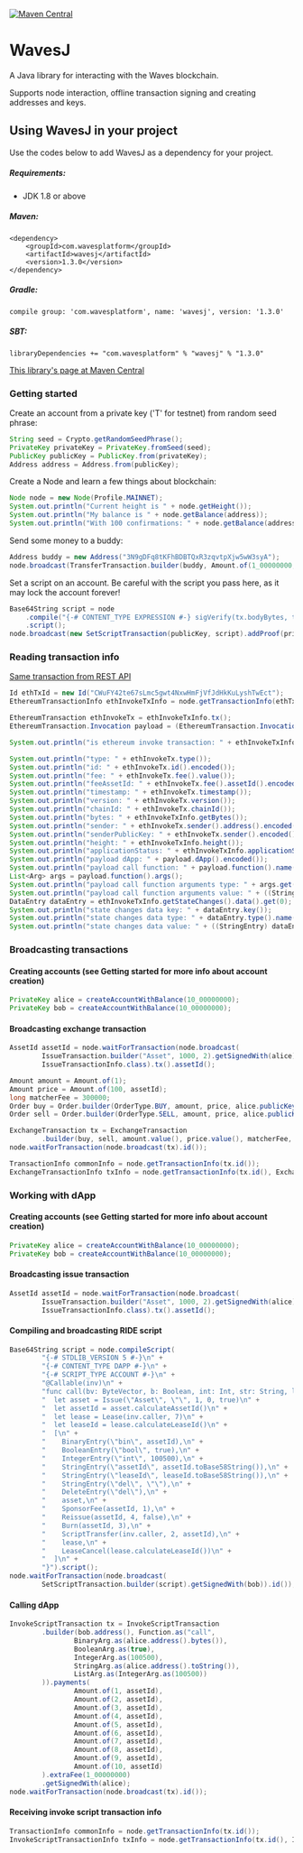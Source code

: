 [![Maven Central](https://img.shields.io/maven-central/v/com.wavesplatform/wavesj.svg?label=Maven%20Central)](https://search.maven.org/artifact/com.wavesplatform/wavesj)

# WavesJ
A Java library for interacting with the Waves blockchain.

Supports node interaction, offline transaction signing and creating addresses and keys.

## Using WavesJ in your project
Use the codes below to add WavesJ as a dependency for your project.

##### Requirements:
- JDK 1.8 or above

##### Maven:
```
<dependency>
    <groupId>com.wavesplatform</groupId>
    <artifactId>wavesj</artifactId>
    <version>1.3.0</version>
</dependency>
```

##### Gradle:
```
compile group: 'com.wavesplatform', name: 'wavesj', version: '1.3.0'
```

##### SBT:
```
libraryDependencies += "com.wavesplatform" % "wavesj" % "1.3.0"
```

[This library's page at Maven Central](https://mvnrepository.com/artifact/com.wavesplatform/wavesj)

### Getting started
Create an account from a private key ('T' for testnet) from random seed phrase:
```java
String seed = Crypto.getRandomSeedPhrase();
PrivateKey privateKey = PrivateKey.fromSeed(seed);
PublicKey publicKey = PublicKey.from(privateKey);
Address address = Address.from(publicKey);
```

Create a Node and learn a few things about blockchain:
```java
Node node = new Node(Profile.MAINNET);
System.out.println("Current height is " + node.getHeight());
System.out.println("My balance is " + node.getBalance(address));
System.out.println("With 100 confirmations: " + node.getBalance(address, 100));
```

Send some money to a buddy:
```java
Address buddy = new Address("3N9gDFq8tKFhBDBTQxR3zqvtpXjw5wW3syA");
node.broadcast(TransferTransaction.builder(buddy, Amount.of(1_00000000, Asset.WAVES)).getSignedWith(privateKey));
```

Set a script on an account. Be careful with the script you pass here, as it may lock the account forever!
```java
Base64String script = node
    .compile("{-# CONTENT_TYPE EXPRESSION #-} sigVerify(tx.bodyBytes, tx.proofs[0], tx.senderPublicKey)")
    .script();
node.broadcast(new SetScriptTransaction(publicKey, script).addProof(privateKey));
```

### Reading transaction info
[Same transaction from REST API](https://nodes-stagenet.wavesnodes.com/transactions/info/CWuFY42te67sLmc5gwt4NxwHmFjVfJdHkKuLyshTwEct)

```java
Id ethTxId = new Id("CWuFY42te67sLmc5gwt4NxwHmFjVfJdHkKuLyshTwEct");
EthereumTransactionInfo ethInvokeTxInfo = node.getTransactionInfo(ethTxId, EthereumTransactionInfo.class);

EthereumTransaction ethInvokeTx = ethInvokeTxInfo.tx();
EthereumTransaction.Invocation payload = (EthereumTransaction.Invocation) ethInvokeTx.payload();

System.out.println("is ethereum invoke transaction: " + ethInvokeTxInfo.isInvokeTransaction());

System.out.println("type: " + ethInvokeTx.type());
System.out.println("id: " + ethInvokeTx.id().encoded());
System.out.println("fee: " + ethInvokeTx.fee().value());
System.out.println("feeAssetId: " + ethInvokeTx.fee().assetId().encoded());
System.out.println("timestamp: " + ethInvokeTx.timestamp());
System.out.println("version: " + ethInvokeTx.version());
System.out.println("chainId: " + ethInvokeTx.chainId());
System.out.println("bytes: " + ethInvokeTxInfo.getBytes());
System.out.println("sender: " + ethInvokeTx.sender().address().encoded());
System.out.println("senderPublicKey: " + ethInvokeTx.sender().encoded());
System.out.println("height: " + ethInvokeTxInfo.height());
System.out.println("applicationStatus: " + ethInvokeTxInfo.applicationStatus());
System.out.println("payload dApp: " + payload.dApp().encoded());
System.out.println("payload call function: " + payload.function().name());
List<Arg> args = payload.function().args();
System.out.println("payload call function arguments type: " + args.get(0).type());
System.out.println("payload call function arguments value: " + ((StringArg) args.get(0)).value());
DataEntry dataEntry = ethInvokeTxInfo.getStateChanges().data().get(0);
System.out.println("state changes data key: " + dataEntry.key());
System.out.println("state changes data type: " + dataEntry.type().name());
System.out.println("state changes data value: " + ((StringEntry) dataEntry).value());
```

### Broadcasting transactions
#### Creating accounts (see Getting started for more info about account creation)
```java
PrivateKey alice = createAccountWithBalance(10_00000000);
PrivateKey bob = createAccountWithBalance(10_00000000);
```
#### Broadcasting exchange transaction
```java
AssetId assetId = node.waitForTransaction(node.broadcast(
        IssueTransaction.builder("Asset", 1000, 2).getSignedWith(alice)).id(),
        IssueTransactionInfo.class).tx().assetId();

Amount amount = Amount.of(1);
Amount price = Amount.of(100, assetId);
long matcherFee = 300000;
Order buy = Order.builder(OrderType.BUY, amount, price, alice.publicKey()).getSignedWith(alice);
Order sell = Order.builder(OrderType.SELL, amount, price, alice.publicKey()).getSignedWith(bob);

ExchangeTransaction tx = ExchangeTransaction
        .builder(buy, sell, amount.value(), price.value(), matcherFee, matcherFee).getSignedWith(alice);
node.waitForTransaction(node.broadcast(tx).id());

TransactionInfo commonInfo = node.getTransactionInfo(tx.id());
ExchangeTransactionInfo txInfo = node.getTransactionInfo(tx.id(), ExchangeTransactionInfo.class);
```

### Working with dApp
#### Creating accounts (see Getting started for more info about account creation)
```java
PrivateKey alice = createAccountWithBalance(10_00000000);
PrivateKey bob = createAccountWithBalance(10_00000000);
```
#### Broadcasting issue transaction
```java
AssetId assetId = node.waitForTransaction(node.broadcast(
        IssueTransaction.builder("Asset", 1000, 2).getSignedWith(alice)).id(),
        IssueTransactionInfo.class).tx().assetId();
```

#### Compiling and broadcasting RIDE script
```java
Base64String script = node.compileScript(
        "{-# STDLIB_VERSION 5 #-}\n" +
        "{-# CONTENT_TYPE DAPP #-}\n" +
        "{-# SCRIPT_TYPE ACCOUNT #-}\n" +
        "@Callable(inv)\n" +
        "func call(bv: ByteVector, b: Boolean, int: Int, str: String, list: List[Int]) = {\n" +
        "  let asset = Issue(\"Asset\", \"\", 1, 0, true)\n" +
        "  let assetId = asset.calculateAssetId()\n" +
        "  let lease = Lease(inv.caller, 7)\n" +
        "  let leaseId = lease.calculateLeaseId()\n" +
        "  [\n" +
        "    BinaryEntry(\"bin\", assetId),\n" +
        "    BooleanEntry(\"bool\", true),\n" +
        "    IntegerEntry(\"int\", 100500),\n" +
        "    StringEntry(\"assetId\", assetId.toBase58String()),\n" +
        "    StringEntry(\"leaseId\", leaseId.toBase58String()),\n" +
        "    StringEntry(\"del\", \"\"),\n" +
        "    DeleteEntry(\"del\"),\n" +
        "    asset,\n" +
        "    SponsorFee(assetId, 1),\n" +
        "    Reissue(assetId, 4, false),\n" +
        "    Burn(assetId, 3),\n" +
        "    ScriptTransfer(inv.caller, 2, assetId),\n" +
        "    lease,\n" +
        "    LeaseCancel(lease.calculateLeaseId())\n" +
        "  ]\n" +
        "}").script();
node.waitForTransaction(node.broadcast(
        SetScriptTransaction.builder(script).getSignedWith(bob)).id());
```

#### Calling dApp
```java
InvokeScriptTransaction tx = InvokeScriptTransaction
        .builder(bob.address(), Function.as("call",
                BinaryArg.as(alice.address().bytes()),
                BooleanArg.as(true),
                IntegerArg.as(100500),
                StringArg.as(alice.address().toString()),
                ListArg.as(IntegerArg.as(100500))
        )).payments(
                Amount.of(1, assetId),
                Amount.of(2, assetId),
                Amount.of(3, assetId),
                Amount.of(4, assetId),
                Amount.of(5, assetId),
                Amount.of(6, assetId),
                Amount.of(7, assetId),
                Amount.of(8, assetId),
                Amount.of(9, assetId),
                Amount.of(10, assetId)
        ).extraFee(1_00000000)
        .getSignedWith(alice);
node.waitForTransaction(node.broadcast(tx).id());
```

#### Receiving invoke script transaction info
```java
TransactionInfo commonInfo = node.getTransactionInfo(tx.id());
InvokeScriptTransactionInfo txInfo = node.getTransactionInfo(tx.id(), InvokeScriptTransactionInfo.class);
```
